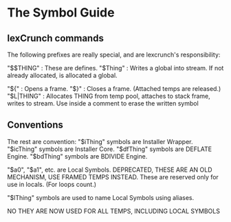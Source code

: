 # The Symbol Guide

## lexCrunch commands

The following prefixes are really special,
 and are lexcrunch's responsibility:

"$$THING" : These are defines.
"$Thing" : Writes a global into stream. If not already allocated, is allocated a global.

"${" : Opens a frame.
"$}" : Closes a frame. (Attached temps are released.)
"$L|THING" : Allocates THING from temp pool, attaches to stack frame, writes to stream.
 Use inside a comment to erase the written symbol

## Conventions

The rest are convention:
"$iThing" symbols are Installer Wrapper.
"$icThing" symbols are Installer Core.
"$dfThing" symbols are DEFLATE Engine.
"$bdThing" symbols are BDIVIDE Engine.

"$a0", "$a1", etc. are Local Symbols.
DEPRECATED, THESE ARE AN OLD MECHANISM, USE FRAMED TEMPS INSTEAD.
These are reserved only for use in locals.
(For loops count.)

"$lThing" symbols are used to name Local Symbols using aliases.

NO THEY ARE NOW USED FOR ALL TEMPS, INCLUDING LOCAL SYMBOLS

